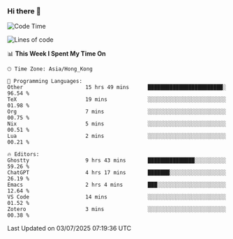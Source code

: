 ### Hi there 👋

<!--
**nicehiro/nicehiro** is a ✨ _special_ ✨ repository because its `README.md` (this file) appears on your GitHub profile.

Here are some ideas to get you started:

- 🔭 I’m currently working on ...
- 🌱 I’m currently learning ...
- 👯 I’m looking to collaborate on ...
- 🤔 I’m looking for help with ...
- 💬 Ask me about ...
- 📫 How to reach me: ...
- 😄 Pronouns: ...
- ⚡ Fun fact: ...
-->

<!--START_SECTION:waka-->
![Code Time](http://img.shields.io/badge/Code%20Time-770%20hrs%2042%20mins-blue)

![Lines of code](https://img.shields.io/badge/From%20Hello%20World%20I%27ve%20Written-1.7%20million%20lines%20of%20code-blue)

📊 **This Week I Spent My Time On** 

```text
🕑︎ Time Zone: Asia/Hong_Kong

💬 Programming Languages: 
Other                    15 hrs 49 mins      ████████████████████████░   96.54 % 
TeX                      19 mins             ░░░░░░░░░░░░░░░░░░░░░░░░░   01.98 % 
Org                      7 mins              ░░░░░░░░░░░░░░░░░░░░░░░░░   00.75 % 
Nix                      5 mins              ░░░░░░░░░░░░░░░░░░░░░░░░░   00.51 % 
Lua                      2 mins              ░░░░░░░░░░░░░░░░░░░░░░░░░   00.21 % 

🔥 Editors: 
Ghostty                  9 hrs 43 mins       ███████████████░░░░░░░░░░   59.26 % 
ChatGPT                  4 hrs 17 mins       ███████░░░░░░░░░░░░░░░░░░   26.19 % 
Emacs                    2 hrs 4 mins        ███░░░░░░░░░░░░░░░░░░░░░░   12.64 % 
VS Code                  14 mins             ░░░░░░░░░░░░░░░░░░░░░░░░░   01.52 % 
Zotero                   3 mins              ░░░░░░░░░░░░░░░░░░░░░░░░░   00.38 % 
```


 Last Updated on 03/07/2025 07:19:36 UTC
<!--END_SECTION:waka-->
